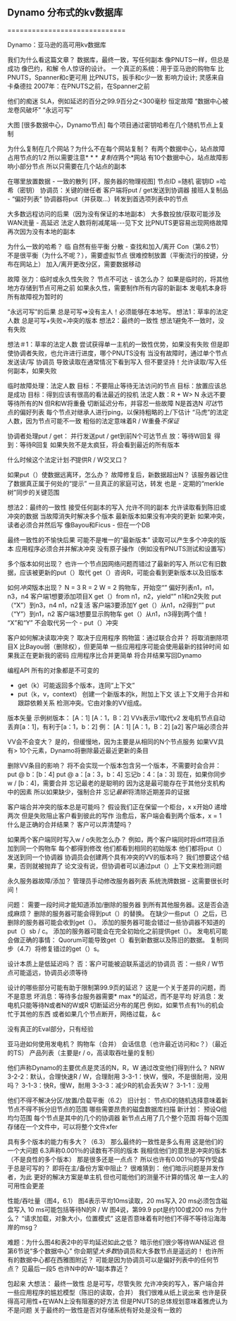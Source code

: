 ## Dynamo 分布式的kv数据库

=============================

Dynamo：亚马逊的高可用kv数据库

我们为什么看这篇文章？
  数据库，最终一致，写任何副本
     像PNUTS一样，但总是成功
     像巴约，和解
     令人惊讶的设计。
  一个真正的系统：用于亚马逊的购物车
  比PNUTS，Spanner和c更可用
  比PNUTS，扳手和c少一致
  影响力设计; 灵感来自卡桑德拉
  2007年：在PNUTS之前，在Spanner之前

他们的痴迷
  SLA，例如延迟的百分之99.9百分之<300毫秒
  恒定故障
  “数据中心被龙卷风破坏”
  “永远可写”

大图
  [很多数据中心，Dynamo节点]
  每个项目通过密钥哈希在几个随机节点上复制

为什么复制在几个网站？为什么不在每个网站复制？
  有两个数据中心，站点故障占用节点的1/2
    所以需要注意* * * *复制在*两个*网站
  有10个数据中心，站点故障影响小部分节点
    所以只需要在几个站点的副本

在哪里放置数据 - 一致的散列
  [环，服务器的物理视图]
  节点ID =随机
  密钥ID =哈希（密钥）
  协调员：关键的继任者
    客户端将put / get发送到协调器
  接班人复制品 - “偏好列表”
  协调器将put（并获取...）转发到首选项列表中的节点

大多数远程访问的后果（因为没有保证的本地副本）
  大多数投放/获取可能涉及WAN流量 - 高延迟
    法定人数将削减尾端---见下文
  比PNUTS更容易出现网络故障
    再次因为没有本地的副本

为什么一致的哈希？
  临
    自然有些平​​衡
    分散 - 查找和加入/离开
  Con（第6.2节）
    不是很平衡（为什么不呢？），需要虚拟节点
    很难控制放置（平衡流行的按键，分布在网站上）
    加入/离开更改分区，需要数据移动

故障
  张力：临时或永久性失败？
    节点不可达 - 该怎么办？
    如果是临时的，将其他地方存储到节点可用之前
    如果永久性，需要制作所有内容的新副本
  发电机本身将所有故障视为暂时的

“永远可写”的后果
  总是可写=>没有主人！必须能够在本地写。
     想法1：草率的法定人数
  总是可写+失败=冲突的版本
     想法2：最终的一致性
        想法1避免不一致时，没有失败
     
想法＃1：草率的法定人数
  尝试获得单一主机的一致性优势，如果没有失败
    但是即使协调者失败，也允许进行进度，哪个PNUTS没有
  当没有故障时，通过单个节点发送读/写
    协调员
    导致读取在通常情况下看到写入
  但不要坚持！允许读取/写入任何副本，如果失败

临时故障处理：法定人数
  目标：不要阻止等待无法访问的节点
  目标：放置应该总是成功
  目标：得到应该有很高的看法最近的投机
  法定人数：R + W> N
    永远不要等待所有的N
    但R和W将重叠
    切断延迟分布，并容忍一些故障
  N是首选N *可达*节点的偏好列表
    每个节点对继承人进行ping，以保持粗略的上/下估计
    “马虎”的法定人数，因为节点可能不一致
  粗俗的法定意味着R / W重叠*不保证*

协调者处理put / get：
  并行发送put / get到前N个可达节点
  放：等待W回复
  得到：等待R回复
  如果失败不是太疯狂，将会看到最近的所有版本

什么时候这个法定计划*不*提供R / W交叉口？

如果put（）使数据远离环，怎么办？
  故障修复后，新数据超出N？
  该服务器记住了数据真正属于何处的“提示”
  一旦真正的家庭可达，转发
  也是 - 定期的“merkle树”同步的关键范围

想法2：最终的一致性
  接受任何副本的写入
  允许不同的副本
  允许读取看到陈旧或冲突的数据
  当故障消失时解决多个版本
    最新版本如果没有冲突的更新
    如果冲突，读者必须合并然后写
  像Bayou和Ficus  - 但在一个DB

最终一致性的不愉快后果
  可能不是唯一的“最新版本”
  读取可以产生多个冲突的版本
  应用程序必须合并并解决冲突
  没有原子操作（例如没有PNUTS测试和设置写）

多个版本如何出现？
  也许一个节点因网络问题而错过了最新的写入
  所以它有旧数据，应该被更新的put（）取代
  get（）咨询R，可能会看到更新版本以及旧版本

如何*冲突*版本出现？
  N = 3 R = 2 W = 2
  购物车，开始空“”
  偏好列表n1，n1，n3，n4
  客户端1想要添加项目X
    get（）from n1，n2，yield“”
    n1和n2失败
    put（“X”）到n3，n4
  n1，n2复活
  客户端3要添加Y
    get（）从n1，n2得到“”
    put（“Y”）到n1，n2
  客户端3想要显示购物车
    get（）从n1，n3得到两个值！
      “X”和“Y”
      不会取代另一个 -  put（）冲突

客户如何解决读取冲突？
  取决于应用程序
  购物篮：通过联合合并？
    将取消删除项目X
    比Bayou弱（删除权），但更简单
  一些应用程序可能会使用最新的挂钟时间
    如果我正在更新我的密码
    应用程序比合并更简单
  将合并结果写回Dynamo

编程API
  所有的对象都是不可变的
  -  get（k）可能返回多个版本，连同“上下文”
  -  put（k，v，context）
    创建一个新版本的k，附加上下文
  该上下文用于合并和跟踪依赖关系
  检测冲突。它由对象的VV组成。

版本矢量
  示例树版本：
    [A：1]
           [A：1，B：2]
    VVs表示v1取代v2
    发电机节点自动丢弃[a：1]，有利于[a：1，b：2]
  例：
    [A：1]
           [A：1，B：2]
    [a2]
    客户端必须合并

VV会不会变大？
  是的，但缓慢地，因为主要是从相同的N个节点服务
  如果VV具有> 10个元素，Dynamo将删除最近最近更新的条目

删除VV条目的影响？
  将不会实现一个版本包含另一个版本，不需要时会合并：
    put @ b：[b：4]
    put @ a：[a：3，b：4]
    忘记b：4：[a：3]
    现在，如果你同步w / [b：4]，需要合并
  忘记最老的是聪明的
    因为这是最可能存在于其他分支机构中的因素
    所以如果缺少，强制合并
    忘记*最新*将清除近期差异的证据

客户端合并冲突的版本总是可能吗？
  假设我们正在保留一个柜台，x
  x开始0
  递增两次
  但是失败阻止客户看到彼此的写作
  治愈后，客户端会看到两个版本，x = 1
  什么是正确的合并结果？
  客户可以弄清楚吗？

如果两个客户端同时写入w / o失败怎么办？
  例如，两个客户端同时将diff项目添加到同一个购物车
  每个都得到修改
  他们都看到相同的初始版本
  他们都将put（）发送到同一个协调器
  协调员会创建两个具有冲突的VV的版本吗？
    我们想要这个结果，否则就被抛弃了
    论文没有说，但协调者可以通过put（）上下文来检测问题

永久服务器故障/添加？
  管理员手动修改服务器列表
  系统洗牌数据 - 这需要很长时间！

问题：
  需要一段时间才能知道添加/删除的服务器
    到所有其他服务器。这是否会造成麻烦？
  删除的服务器可能会得到put（）的替换。
  在缺少一些put（）之后，已删除的服务器可能会收到get（）。
  添加的服务器可能会错过一些协调器不知道的put（）sb / c。
  添加的服务器可能会在完全初始化之前提供get（）。
  发电机可能会做正确的事情：
    Quorum可能导致get（）看到新数据以及陈旧的数据。
    复制同步（4.7）将修复错过的get（）s。

设计本质上是低延迟吗？
  否：客户可能被迫联系遥远的协调员
  否：一些R / W节点可能遥远，协调员必须等待

设计的哪些部分可能有助于限制第99.9页的延迟？
  这是一个关于差异的问题，而不是意思
  坏消息：等待多台服务器需要* max *的延迟，而不是平均
  好消息：发电机只能等待N或者N的W或R
    切断延迟分布的尾巴
    例如，如果节点有1％的机会忙于其他的东西
    或者如果几个节点断开，网络过载，＆c

没有真正的Eval部分，只有经验

亚马逊如何使用发电机？
  购物车（合并）
  会话信息（也许最近访问和c？）（最近的TS）
  产品列表（主要是r / o，高读取吞吐量的复制）

他们声称Dynamo的主要优点是灵活的N，R，W
  通过改变他们得到什么？
  NRW
  3-2-2：默认，合理快速R / W，合理耐用
  3-3-1：快W，慢R，不是很耐用，没用吗？
  3-1-3：快R，慢W，耐用
  3-3-3：减少R的机会丢失W？
  3-1-1：没用

他们不得不解决分区/放置/负载平衡（6.2）
  旧计划：
    节点ID的随机选择意味着新节点不得不拆分旧节点的范围
    哪些需要昂贵的磁盘数据库扫描
  新计划：
    预设Q组均匀范围
    每个节点是其中的几个的协调器
    新节点占用了几个整个范围
    将每个范围存储在一个文件中，可以将整个文件xfer

具有多个版本的能力有多大？（6.3）
  那么最终的一致性是多么有用
  这是他们的一个大问题
  6.3声称0.001％的读数有不同的版本
    我相信他们的意思是冲突的版本（不是良性的多个版本）
    那是很多还是一点点？
  所以也许有0.001％的写作受益于总是可写的？
    即将在主/备份方案中阻止？
  很难猜到：
    他们暗示问题是并发作者，为此
      更好的解决方案是单主机
    但也可能他们的测量不计算的情况
      单一主人的可用性会更差

性能/吞吐量（图4，6.1）
  图4表示平均10ms读取，20 ms写入
    20 ms必须包含磁盘写入
    10 ms可能包括等待N的R / W
  图4说，第99.9 ppt是约100或200 ms
    为什么？
    “请求加载，对象大小，位置模式”
    这是否意味着有时他们不得不等待沿海海岸的msg？ 

难题：为什么图4和表2中的平均延迟如此之低？
  暗示他们很少等待WAN延迟
  但第6节说“多个数据中心”
    你会期望*大多数*协调员和大多数节点是遥远的！
    也许所有的数据中心都在西雅图附近？
    可能是因为协调员可以是偏好列表中的任何节点？
      见最后一段5
    也许N中的W-1副本靠近？

包起来
  大想法：
    最终一致性
    总是可写，尽管失败
    允许冲突的写入，客户端合并
  一些应用程序的尴尬模型（陈旧的读取，合并）
    我们很难从纸上说出来
  也许是获得高可用性+在WAN上没有阻塞的好方法
    但是PNUTS的总体规划意味着雅虎认为不是问题
  关于最终的一致性是否对存储系统有好处是没有一致的